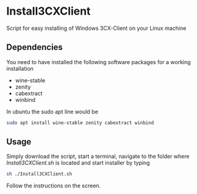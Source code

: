 # Install3CXClient

Script for easy installing of Windows 3CX-Client on your Linux machine

## Dependencies

You need to have installed the following software packages for a working installation

- wine-stable
- zenity
- cabextract
- winbind

In ubuntu the sudo apt line would be
```bash
sudo apt install wine-stable zenity cabextract winbind
```

## Usage

Simply download the script, start a terminal, navigate to the folder where *Install3CXClient.sh* is located and start installer by typing
```bash
sh ./Install3CXClient.sh
```

Follow the instructions on the screen. 
